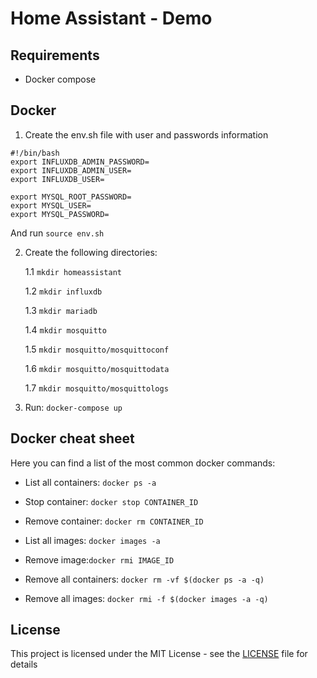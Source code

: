 # Home Assistant - Demo


## Requirements

- Docker compose

## Docker

1. Create the env.sh file with user and passwords information

```
#!/bin/bash 
export INFLUXDB_ADMIN_PASSWORD=
export INFLUXDB_ADMIN_USER=
export INFLUXDB_USER=

export MYSQL_ROOT_PASSWORD= 
export MYSQL_USER= 
export MYSQL_PASSWORD=

```

And run `source env.sh`

2. Create the following directories:

    1.1 `mkdir homeassistant`

    1.2 `mkdir influxdb`

    1.3 `mkdir mariadb`

    1.4 `mkdir mosquitto`

    1.5 `mkdir mosquitto/mosquittoconf`

    1.6 `mkdir mosquitto/mosquittodata`
    
    1.7 `mkdir mosquitto/mosquittologs`

3. Run: `docker-compose up`

## Docker cheat sheet

Here you can find a list of the most common docker commands:

- List all containers: `docker ps -a`

- Stop container: `docker stop CONTAINER_ID`

- Remove container: `docker rm CONTAINER_ID`

- List all images: `docker images -a`

- Remove image:`docker rmi IMAGE_ID`

- Remove all containers: `docker rm -vf $(docker ps -a -q)`

- Remove all images: `docker rmi -f $(docker images -a -q)`




## License

This project is licensed under the MIT License - see the [LICENSE](LICENSE) file for details